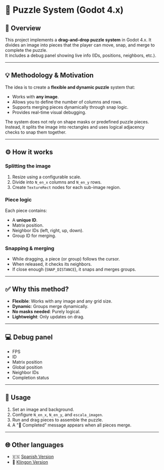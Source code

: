 # 🧩 Puzzle System (Godot 4.x)

## 📄 Overview

This project implements a **drag-and-drop puzzle system** in Godot 4.x. It divides an image into pieces that the player can move, snap, and merge to complete the puzzle.  
It includes a debug panel showing live info (IDs, positions, neighbors, etc.).

---

## 💡 Methodology & Motivation

The idea is to create a **flexible and dynamic puzzle** system that:

- Works with **any image**.
- Allows you to define the number of columns and rows.
- Supports merging pieces dynamically through snap logic.
- Provides real-time visual debugging.

The system does not rely on shape masks or predefined puzzle pieces. Instead, it splits the image into rectangles and uses logical adjacency checks to snap them together.

---

## ⚙️ How it works

### Splitting the image

1. Resize using a configurable scale.
2. Divide into `N_en_x` columns and `N_en_y` rows.
3. Create `TextureRect` nodes for each sub-image region.

### Piece logic

Each piece contains:

- A **unique ID**.
- Matrix position.
- Neighbor IDs (left, right, up, down).
- Group ID for merging.

### Snapping & merging

- While dragging, a piece (or group) follows the cursor.
- When released, it checks its neighbors.
- If close enough (`SNAP_DISTANCE`), it snaps and merges groups.

---

## ✅ Why this method?

- **Flexible**: Works with any image and any grid size.
- **Dynamic**: Groups merge dynamically.
- **No masks needed**: Purely logical.
- **Lightweight**: Only updates on drag.

---

## 💻 Debug panel

- FPS
- ID
- Matrix position
- Global position
- Neighbor IDs
- Completion status

---

## 🚀 Usage

1. Set an image and background.
2. Configure `N_en_x`, `N_en_y`, and `escala_imagen`.
3. Run and drag pieces to assemble the puzzle.
4. A "🎉 Completed" message appears when all pieces merge.

---

## 🌐 Other languages

- 🇪🇸 [Spanish Version](README_ES.md)
- 🖖 [Klingon Version](README_KLINGON.md)
